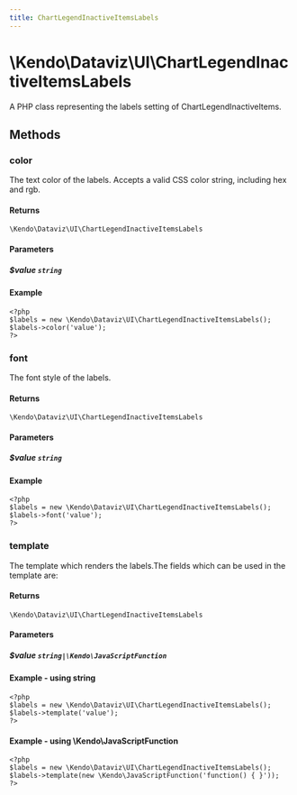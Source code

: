 ```yaml
---
title: ChartLegendInactiveItemsLabels
---
```


# \Kendo\Dataviz\UI\ChartLegendInactiveItemsLabels

A PHP class representing the labels setting of ChartLegendInactiveItems.


## Methods

### color
The text color of the labels. Accepts a valid CSS color string, including hex and rgb.

#### Returns
`\Kendo\Dataviz\UI\ChartLegendInactiveItemsLabels`

#### Parameters

##### $value `string`



#### Example 
    <?php
    $labels = new \Kendo\Dataviz\UI\ChartLegendInactiveItemsLabels();
    $labels->color('value');
    ?>

### font
The font style of the labels.

#### Returns
`\Kendo\Dataviz\UI\ChartLegendInactiveItemsLabels`

#### Parameters

##### $value `string`



#### Example 
    <?php
    $labels = new \Kendo\Dataviz\UI\ChartLegendInactiveItemsLabels();
    $labels->font('value');
    ?>

### template
The template which renders the labels.The fields which can be used in the template are:

#### Returns
`\Kendo\Dataviz\UI\ChartLegendInactiveItemsLabels`

#### Parameters

##### $value `string|\Kendo\JavaScriptFunction`



#### Example  - using string
    <?php
    $labels = new \Kendo\Dataviz\UI\ChartLegendInactiveItemsLabels();
    $labels->template('value');
    ?>

#### Example  - using \Kendo\JavaScriptFunction
    <?php
    $labels = new \Kendo\Dataviz\UI\ChartLegendInactiveItemsLabels();
    $labels->template(new \Kendo\JavaScriptFunction('function() { }'));
    ?>

